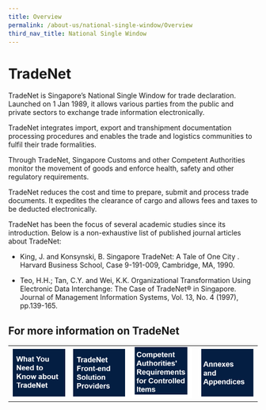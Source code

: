 ```yaml
---
title: Overview
permalink: /about-us/national-single-window/Overview
third_nav_title: National Single Window
---
```


# TradeNet

TradeNet is Singapore’s National Single Window for trade declaration. Launched on 1 Jan 1989, it allows various parties from the public and private sectors to exchange trade information electronically.

TradeNet integrates import, export and transhipment documentation processing procedures and enables the trade and logistics communities to fulfil their trade formalities.

Through TradeNet, Singapore Customs and other Competent Authorities monitor the movement of goods and enforce health, safety and other regulatory requirements.

TradeNet  reduces the cost and time to prepare, submit and process trade documents. It expedites the clearance of cargo and allows fees and taxes to be deducted electronically.

TradeNet has been the focus of several academic studies since its introduction. Below is a non-exhaustive list of published journal articles about TradeNet:

-   King, J. and Konsynski, B. Singapore TradeNet: A Tale of One City . Harvard Business School, Case 9-191-009, Cambridge, MA, 1990.
    
-   Teo, H.H.; Tan, C.Y. and Wei, K.K. Organizational Transformation Using Electronic Data Interchange: The Case of TradeNet® in Singapore. Journal of Management Information Systems, Vol. 13, No. 4 (1997), pp.139-165.

## For more information on TradeNet

|   |   |   |   |
|---|---|---|---|
| [![](/images/TN1.png)](/about-us/national-single-window/tradenet/what-you-need-to-know-about-tradenet) |[![](/images/TN2.png)](/about-us/national-single-window/overview/TradeNet-Solution-Providers)  | [![](/images/TN3.png)](/about-us/National-Single-Window/Overview/Competent-Authorities-Requirements) | [![](/images/TN4.png) ](/about-us/National-Single-Window/Overview/Annexes-and-appendices) |





